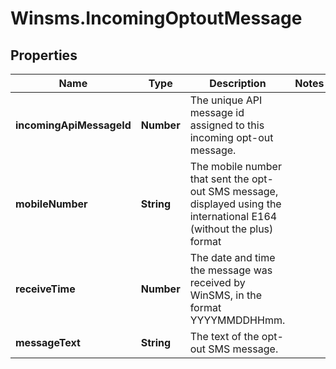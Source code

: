 # Winsms.IncomingOptoutMessage

## Properties
Name | Type | Description | Notes
------------ | ------------- | ------------- | -------------
**incomingApiMessageId** | **Number** | The unique API message id assigned to this incoming opt-out message.  | 
**mobileNumber** | **String** | The mobile number that sent the opt-out SMS message, displayed using the international E164 (without the plus) format  | 
**receiveTime** | **Number** | The date and time the message was received by WinSMS, in the format YYYYMMDDHHmm.  | 
**messageText** | **String** | The text of the opt-out SMS message.  | 


